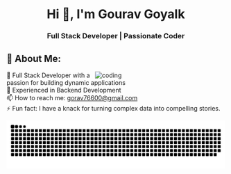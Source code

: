 <h1 align="center">Hi 👋, I'm Gourav Goyalk</h1>
<h3 align="center">Full Stack Developer | Passionate Coder</h3>

## 💫 About Me:

<img align="right" alt="coding" width="300" src="https://www.lambdatest.com/resources/images/ezgif.com-gif-maker-16.gif">


🌱 Full Stack Developer with a passion for building dynamic applications<br>🔧 Experienced in Backend Development<br>📫 How to reach me: gorav76600@gmail.com<br>⚡ Fun fact: I have a knack for turning complex data into compelling stories.


<!--
## 🌐 Socials:

<h3 align="left">Connect with me:</h3>
<p align="left">
<a href="https://www.linkedin.com/in/subrat-behera-466786247/" target="blank"><img align="center" src="https://raw.githubusercontent.com/rahuldkjain/github-profile-readme-generator/master/src/images/icons/Social/linked-in-alt.svg" alt="(https://www.linkedin.com/in/subrat-behera-466786247/)" height="30" width="40" /></a>
<a href="https://www.instagram.com/_sb_2520/" target="blank"><img align="center" src="https://raw.githubusercontent.com/rahuldkjain/github-profile-readme-generator/master/src/images/icons/Social/instagram.svg" alt="_sb_2520" height="30" width="40" /></a>
<a href="https://leetcode.com/_sb_2520/" target="blank"><img align="center" src="https://raw.githubusercontent.com/rahuldkjain/github-profile-readme-generator/master/src/images/icons/Social/leet-code.svg" alt="_sb_2520" height="30" width="40" /></a>
</p>
-->


<img src="https://github.com/Platane/snk/raw/output/github-contribution-grid-snake.svg" alt="e" style="max-width: 100%;">
<!-- Proudly created with GPRM ( https://gprm.itsvg.in ) -->
